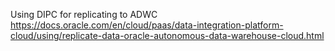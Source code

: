 
Using DIPC for replicating to ADWC
https://docs.oracle.com/en/cloud/paas/data-integration-platform-cloud/using/replicate-data-oracle-autonomous-data-warehouse-cloud.html
